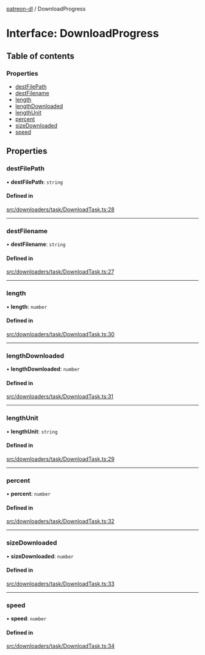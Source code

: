 [patreon-dl](../README.md) / DownloadProgress

# Interface: DownloadProgress

## Table of contents

### Properties

- [destFilePath](DownloadProgress.md#destfilepath)
- [destFilename](DownloadProgress.md#destfilename)
- [length](DownloadProgress.md#length)
- [lengthDownloaded](DownloadProgress.md#lengthdownloaded)
- [lengthUnit](DownloadProgress.md#lengthunit)
- [percent](DownloadProgress.md#percent)
- [sizeDownloaded](DownloadProgress.md#sizedownloaded)
- [speed](DownloadProgress.md#speed)

## Properties

### destFilePath

• **destFilePath**: `string`

#### Defined in

[src/downloaders/task/DownloadTask.ts:28](https://github.com/patrickkfkan/patreon-dl/blob/53a3978/src/downloaders/task/DownloadTask.ts#L28)

___

### destFilename

• **destFilename**: `string`

#### Defined in

[src/downloaders/task/DownloadTask.ts:27](https://github.com/patrickkfkan/patreon-dl/blob/53a3978/src/downloaders/task/DownloadTask.ts#L27)

___

### length

• **length**: `number`

#### Defined in

[src/downloaders/task/DownloadTask.ts:30](https://github.com/patrickkfkan/patreon-dl/blob/53a3978/src/downloaders/task/DownloadTask.ts#L30)

___

### lengthDownloaded

• **lengthDownloaded**: `number`

#### Defined in

[src/downloaders/task/DownloadTask.ts:31](https://github.com/patrickkfkan/patreon-dl/blob/53a3978/src/downloaders/task/DownloadTask.ts#L31)

___

### lengthUnit

• **lengthUnit**: `string`

#### Defined in

[src/downloaders/task/DownloadTask.ts:29](https://github.com/patrickkfkan/patreon-dl/blob/53a3978/src/downloaders/task/DownloadTask.ts#L29)

___

### percent

• **percent**: `number`

#### Defined in

[src/downloaders/task/DownloadTask.ts:32](https://github.com/patrickkfkan/patreon-dl/blob/53a3978/src/downloaders/task/DownloadTask.ts#L32)

___

### sizeDownloaded

• **sizeDownloaded**: `number`

#### Defined in

[src/downloaders/task/DownloadTask.ts:33](https://github.com/patrickkfkan/patreon-dl/blob/53a3978/src/downloaders/task/DownloadTask.ts#L33)

___

### speed

• **speed**: `number`

#### Defined in

[src/downloaders/task/DownloadTask.ts:34](https://github.com/patrickkfkan/patreon-dl/blob/53a3978/src/downloaders/task/DownloadTask.ts#L34)
